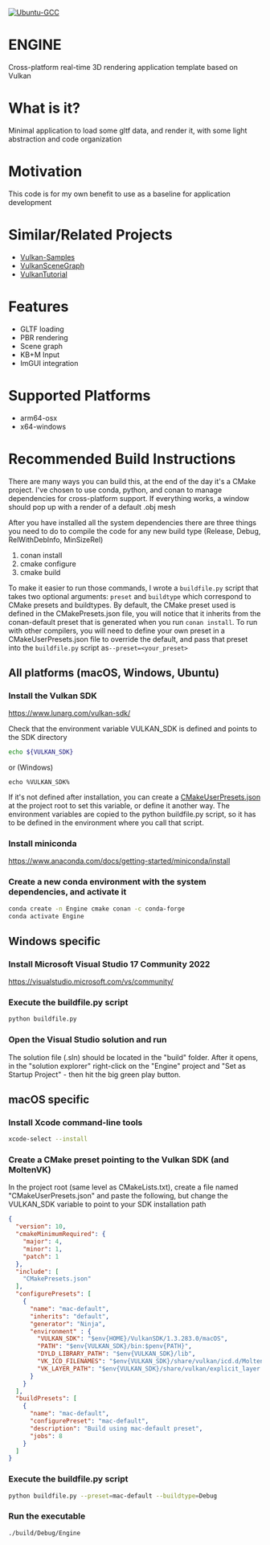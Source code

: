 [![Ubuntu-GCC](https://github.com/jaidonlybbert/ENGINE/actions/workflows/ubuntu-gcc.yml/badge.svg?branch=main)](https://github.com/jaidonlybbert/ENGINE/actions/workflows/ubuntu-gcc.yml)
# ENGINE
Cross-platform real-time 3D rendering application template based on Vulkan

# What is it?
Minimal application to load some gltf data, and render it, with some light abstraction and code organization

# Motivation
This code is for my own benefit to use as a baseline for application development

# Similar/Related Projects
* [Vulkan-Samples](https://github.com/KhronosGroup/Vulkan-Samples) 
* [VulkanSceneGraph](https://github.com/vsg-dev/VulkanSceneGraph) 
* [VulkanTutorial](https://github.com/Overv/VulkanTutorial) 

# Features
- GLTF loading
- PBR rendering
- Scene graph
- KB+M Input
- ImGUI integration

# Supported Platforms
- arm64-osx
- x64-windows

# Recommended Build Instructions
There are many ways you can build this, at the end of the day it's a CMake project. I've chosen to use conda, python, and conan to manage dependencies for cross-platform support.
If everything works, a window should pop up with a render of a default .obj mesh

After you have installed all the system dependencies there are three things you need to do to compile the code for any new build type (Release, Debug, RelWithDebInfo, MinSizeRel)
1. conan install
2. cmake configure
3. cmake build

To make it easier to run those commands, I wrote a `buildfile.py` script that takes two optional arguments: `preset` and `buildtype` which correspond to CMake presets and buildtypes. By default, the CMake preset used is defined in the CMakePresets.json file, you will notice that it inherits from the conan-default preset that is generated when you run `conan install`. To run with other compilers, you will need to define your own preset in a CMakeUserPresets.json file to override the default, and pass that preset into the `buildfile.py` script as`--preset=<your_preset>`

## All platforms (macOS, Windows, Ubuntu)
### Install the Vulkan SDK
https://www.lunarg.com/vulkan-sdk/

Check that the environment variable VULKAN_SDK is defined and points to the SDK directory
```bash
echo ${VULKAN_SDK}
```
or (Windows)
```CMD
echo %VULKAN_SDK%
```

If it's not defined after installation, you can create a [CMakeUserPresets.json](https://cmake.org/cmake/help/latest/manual/cmake-presets.7.html) at the project root to set this variable, or define it another way. The environment variables are copied to the python buildfile.py script, so it has to be defined in the environment where you call that script.

### Install miniconda
https://www.anaconda.com/docs/getting-started/miniconda/install

### Create a new conda environment with the system dependencies, and activate it
```bash
conda create -n Engine cmake conan -c conda-forge
conda activate Engine
```

## Windows specific
### Install Microsoft Visual Studio 17 Community 2022
https://visualstudio.microsoft.com/vs/community/

### Execute the buildfile.py script
```bash
python buildfile.py
```

### Open the Visual Studio solution and run
The solution file (.sln) should be located in the "build" folder. After it opens, in the "solution explorer" right-click on the "Engine" project and "Set as Startup Project" - then hit the big green play button. 

## macOS specific
### Install Xcode command-line tools
```bash
xcode-select --install
```

### Create a CMake preset pointing to the Vulkan SDK (and MoltenVK)
In the project root (same level as CMakeLists.txt), create a file named "CMakeUserPresets.json" and paste the following, but change the VULKAN_SDK variable to point to your SDK installation path
```json
{
  "version": 10,
  "cmakeMinimumRequired": {
    "major": 4,
    "minor": 1,
    "patch": 1
  },
  "include": [
    "CMakePresets.json"
  ],
  "configurePresets": [
    {
      "name": "mac-default",
      "inherits": "default",
      "generator": "Ninja",
      "environment" : {
        "VULKAN_SDK": "$env{HOME}/VulkanSDK/1.3.283.0/macOS",
        "PATH": "$env{VULKAN_SDK}/bin:$penv{PATH}",
        "DYLD_LIBRARY_PATH": "$env{VULKAN_SDK}/lib",
        "VK_ICD_FILENAMES": "$env{VULKAN_SDK}/share/vulkan/icd.d/MoltenVK_icd.json",
        "VK_LAYER_PATH": "$env{VULKAN_SDK}/share/vulkan/explicit_layer.d"
      }
    }
  ],
  "buildPresets": [
    {
      "name": "mac-default",
      "configurePreset": "mac-default",
      "description": "Build using mac-default preset",
      "jobs": 8
    }  
  ]
}
```

### Execute the buildfile.py script
```bash
python buildfile.py --preset=mac-default --buildtype=Debug
```

### Run the executable
```bash
./build/Debug/Engine
```
